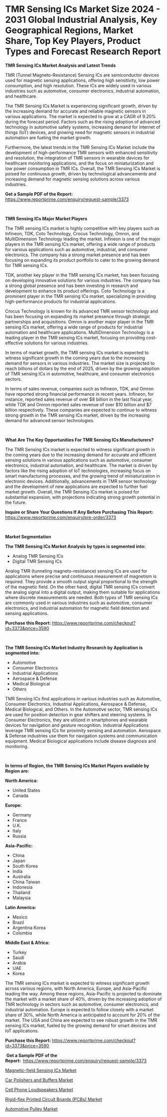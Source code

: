 <p><h1>TMR Sensing ICs Market Size 2024 - 2031 Global Industrial Analysis, Key Geographical Regions, Market Share, Top Key Players, Product Types and Forecast Research Report</h1></p><p><strong>TMR Sensing ICs Market Analysis and Latest Trends</strong></p>
<p><p>TMR (Tunnel Magneto-Resistance) Sensing ICs are semiconductor devices used for magnetic sensing applications, offering high sensitivity, low power consumption, and high resolution. These ICs are widely used in various industries such as automotive, consumer electronics, industrial automation, and healthcare.</p><p>The TMR Sensing ICs Market is experiencing significant growth, driven by the increasing demand for accurate and reliable magnetic sensors in various applications. The market is expected to grow at a CAGR of 9.20% during the forecast period. Factors such as the rising adoption of advanced technology in automotive safety systems, increasing demand for internet of things (IoT) devices, and growing need for magnetic sensors in industrial automation are fueling the market growth.</p><p>Furthermore, the latest trends in the TMR Sensing ICs Market include the development of high-performance TMR sensors with enhanced sensitivity and resolution, the integration of TMR sensors in wearable devices for healthcare monitoring applications, and the focus on miniaturization and low power consumption in TMR ICs. Overall, the TMR Sensing ICs Market is poised for continuous growth, driven by technological advancements and increasing demand for magnetic sensing solutions across various industries.</p></p>
<p><strong>Get a Sample PDF of the Report:&nbsp;</strong> <a href="https://www.reportprime.com/enquiry/request-sample/3373">https://www.reportprime.com/enquiry/request-sample/3373</a></p>
<p>&nbsp;</p>
<p><strong>TMR Sensing ICs Major Market Players</strong></p>
<p><p>The TMR sensing ICs market is highly competitive with key players such as Infineon, TDK, Coto Technology, Crocus Technology, Omron, and MultiDimension Technology leading the market. Infineon is one of the major players in the TMR sensing ICs market, offering a wide range of products for various applications such as automotive, industrial, and consumer electronics. The company has a strong market presence and has been focusing on expanding its product portfolio to cater to the growing demand for TMR sensing ICs.</p><p>TDK, another key player in the TMR sensing ICs market, has been focusing on developing innovative solutions for various industries. The company has a strong global presence and has been investing in research and development to enhance its product offerings. Coto Technology is a prominent player in the TMR sensing ICs market, specializing in providing high-performance products for industrial applications.</p><p>Crocus Technology is known for its advanced TMR sensor technology and has been focusing on expanding its market presence through strategic partnerships and acquisitions. Omron is another major player in the TMR sensing ICs market, offering a wide range of products for industrial automation and healthcare applications. MultiDimension Technology is a leading player in the TMR sensing ICs market, focusing on providing cost-effective solutions for various industries.</p><p>In terms of market growth, the TMR sensing ICs market is expected to witness significant growth in the coming years due to the increasing demand for sensors in various industries. The market size is projected to reach billions of dollars by the end of 2025, driven by the growing adoption of TMR sensing ICs in automotive, healthcare, and consumer electronics sectors.</p><p>In terms of sales revenue, companies such as Infineon, TDK, and Omron have reported strong financial performance in recent years. Infineon, for instance, reported sales revenue of over $8 billion in the last fiscal year, while TDK and Omron reported sales revenue of over $10 billion and $7 billion respectively. These companies are expected to continue to witness strong growth in the TMR sensing ICs market, driven by the increasing demand for advanced sensor technologies.</p></p>
<p>&nbsp;</p>
<p><strong>What Are The Key Opportunities For TMR Sensing ICs Manufacturers?</strong></p>
<p><p>The TMR Sensing ICs market is expected to witness significant growth in the coming years due to the increasing demand for accurate and efficient sensing solutions in various applications such as automotive, consumer electronics, industrial automation, and healthcare. The market is driven by factors like the rising adoption of IoT technologies, increasing focus on smart manufacturing processes, and the growing trend of miniaturization in electronic devices. Additionally, advancements in TMR sensor technology and the development of new applications are expected to further fuel market growth. Overall, the TMR Sensing ICs market is poised for substantial expansion, with projections indicating strong growth potential in the future.</p></p>
<p><strong>Inquire or Share Your Questions If Any Before Purchasing This Report:</strong> <a href="https://www.reportprime.com/enquiry/pre-order/3373">https://www.reportprime.com/enquiry/pre-order/3373</a></p>
<p>&nbsp;</p>
<p><strong>Market Segmentation</strong></p>
<p><strong>The TMR Sensing ICs Market Analysis by types is segmented into:</strong></p>
<p><ul><li>Analog TMR Sensing ICs</li><li>Digital TMR Sensing ICs</li></ul></p>
<p><p>Analog TMR (tunneling magneto-resistance) sensing ICs are used for applications where precise and continuous measurement of magnetism is required. They provide a smooth output signal proportional to the strength of the magnetic field. On the other hand, digital TMR sensing ICs convert the analog signal into a digital output, making them suitable for applications where discrete measurements are needed. Both types of TMR sensing ICs are commonly used in various industries such as automotive, consumer electronics, and industrial automation for magnetic field detection and sensing applications.</p></p>
<p><strong>Purchase this Report:&nbsp;</strong><a href="https://www.reportprime.com/checkout?id=3373&price=3590">https://www.reportprime.com/checkout?id=3373&price=3590</a></p>
<p>&nbsp;</p>
<p><strong>The TMR Sensing ICs Market Industry Research by Application is segmented into:</strong></p>
<p><ul><li>Automotive</li><li>Consumer Electronics</li><li>Industrial Applications</li><li>Aerospace & Defense</li><li>Medical Biological</li><li>Others</li></ul></p>
<p><p>TMR Sensing ICs find applications in various industries such as Automotive, Consumer Electronics, Industrial Applications, Aerospace & Defense, Medical Biological, and Others. In the Automotive sector, TMR sensing ICs are used for position detection in gear shifters and steering systems. In Consumer Electronics, they are utilized in smartphones and wearable devices for navigation and gesture recognition. Industrial Applications leverage TMR sensing ICs for proximity sensing and automation. Aerospace & Defense industries use them for navigation systems and communication equipment. Medical Biological applications include disease diagnosis and monitoring.</p></p>
<p>&nbsp;</p>
<p><strong>In terms of Region, the TMR Sensing ICs Market Players available by Region are:</strong></p>
<p>
    <p> <strong> North America: </strong>
        <ul>
            <li>United States</li>
            <li>Canada</li>
        </ul>
        </p> 
    <p> <strong> Europe: </strong>
        <ul>
            <li>Germany</li>
            <li>France</li>
            <li>U.K.</li>
            <li>Italy</li>
            <li>Russia</li>
        </ul>
        </p> 
    <p> <strong> Asia-Pacific: </strong>
        <ul>
            <li>China</li>
            <li>Japan</li>
            <li>South Korea</li>
            <li>India</li>
            <li>Australia</li>
            <li>China Taiwan</li>
            <li>Indonesia</li>
            <li>Thailand</li>
            <li>Malaysia</li>
        </ul>
        </p> 
    <p> <strong> Latin America: </strong>
        <ul>
            <li>Mexico</li>
            <li>Brazil</li>
            <li>Argentina Korea</li>
            <li>Colombia</li>
        </ul>
        </p> 
    <p> <strong> Middle East & Africa: </strong>
        <ul>
            <li>Turkey</li>
            <li>Saudi</li>
            <li>Arabia</li>
            <li>UAE</li>
            <li>Korea</li>
        </ul>
    </p>
    </p>
<p><p>The TMR sensing ICs market is expected to witness significant growth across various regions, with North America, Europe, and Asia-Pacific leading the way. Among these regions, Asia-Pacific is projected to dominate the market with a market share of 40%, driven by the increasing adoption of TMR technology in sectors such as automotive, consumer electronics, and industrial automation. Europe is expected to follow closely with a market share of 30%, while North America is anticipated to account for 20% of the market. The USA and China are expected to see robust growth in the TMR sensing ICs market, fueled by the growing demand for smart devices and IoT applications.</p></p>
<p><strong>Purchase this Report: </strong><a href="https://www.reportprime.com/checkout?id=3373&price=3590">https://www.reportprime.com/checkout?id=3373&price=3590</a></p>
<p>&nbsp;<strong>Get a Sample PDF of the Report:&nbsp;&nbsp;</strong><a href="https://www.reportprime.com/enquiry/request-sample/3373">https://www.reportprime.com/enquiry/request-sample/3373</a></p>
<p><strong></strong></p>
<p><p><a href="https://github.com/yemakinde/Market-Research-Report-List-2/blob/main/magnetic-field-sensing-ics-market.md">Magnetic-field Sensing ICs Market</a></p><p><a href="https://issuu.com/reportprime-2/docs/car-polishers-and-buffers-market-size-2030.pptx">Car Polishers and Buffers Market</a></p><p><a href="https://github.com/jsmusil/Market-Research-Report-List-2/blob/main/cell-phone-loudspeakers-market.md">Cell Phone Loudspeakers Market</a></p><p><a href="https://www.linkedin.com/pulse/rigid-flex-printed-circuit-boards-pcbs-market-size-xsgie?trackingId=L6FoJUMqWY3lwE3Isg8mkg%3D%3D">Rigid-flex Printed Circuit Boards (PCBs) Market</a></p><p><a href="https://issuu.com/reportprime-2/docs/automotive-pulley-market-size-2030.pptx">Automotive Pulley Market</a></p></p>